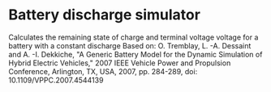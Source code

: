 # Battery discharge simulator
Calculates the remaining state of charge and terminal voltage voltage for a battery with a constant discharge
Based on:
    O. Tremblay, L. -A. Dessaint and A. -I. Dekkiche, "A Generic Battery Model for the Dynamic Simulation of Hybrid Electric Vehicles," 2007 IEEE Vehicle Power and Propulsion Conference, Arlington, TX, USA, 2007, pp. 284-289, doi: 10.1109/VPPC.2007.4544139
